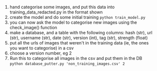 1. hand categorise some images, and put this data into training_data_redacted.py in the format shown
2. create the model and do some initial training ```python train_model.py```
3. you can now ask the model to categorise new images using the check_image() function
4. make a database, and a table with the following columns: hash (str), url (str), username (str), date (str), version (int), tag (str), strength (float)
5. put all the urls of images that weren't in the training data (ie, the ones you want to categorise) in a csv
6. choose a version number, eg 2
7. Run this to categorise all images in the csv and put them in the DB ```python database_putter.py 'non_training_images.csv' 2```